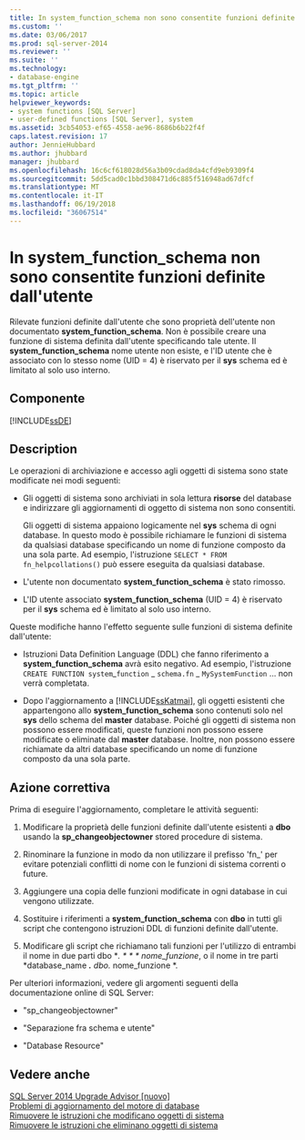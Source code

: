 ```yaml
---
title: In system_function_schema non sono consentite funzioni definite dall'utente | Documenti Microsoft
ms.custom: ''
ms.date: 03/06/2017
ms.prod: sql-server-2014
ms.reviewer: ''
ms.suite: ''
ms.technology:
- database-engine
ms.tgt_pltfrm: ''
ms.topic: article
helpviewer_keywords:
- system functions [SQL Server]
- user-defined functions [SQL Server], system
ms.assetid: 3cb54053-ef65-4558-ae96-8686b6b22f4f
caps.latest.revision: 17
author: JennieHubbard
ms.author: jhubbard
manager: jhubbard
ms.openlocfilehash: 16c6cf618028d56a3b09cdad8da4cfd9eb9309f4
ms.sourcegitcommit: 5dd5cad0c1bbd308471d6c885f516948ad67dfcf
ms.translationtype: MT
ms.contentlocale: it-IT
ms.lasthandoff: 06/19/2018
ms.locfileid: "36067514"
---
```

# <a name="user-defined-functions-are-not-allowed-in-systemfunctionschema"></a>In system_function_schema non sono consentite funzioni definite dall'utente
  Rilevate funzioni definite dall'utente che sono proprietà dell'utente non documentato **system_function_schema**. Non è possibile creare una funzione di sistema definita dall'utente specificando tale utente. Il **system_function_schema** nome utente non esiste, e l'ID utente che è associato con lo stesso nome (UID = 4) è riservato per il **sys** schema ed è limitato al solo uso interno.  
  
## <a name="component"></a>Componente  
 [!INCLUDE[ssDE](../../includes/ssde-md.md)]  
  
## <a name="description"></a>Description  
 Le operazioni di archiviazione e accesso agli oggetti di sistema sono state modificate nei modi seguenti:  
  
-   Gli oggetti di sistema sono archiviati in sola lettura **risorse** del database e indirizzare gli aggiornamenti di oggetto di sistema non sono consentiti.  
  
     Gli oggetti di sistema appaiono logicamente nel **sys** schema di ogni database. In questo modo è possibile richiamare le funzioni di sistema da qualsiasi database specificando un nome di funzione composto da una sola parte. Ad esempio, l'istruzione `SELECT * FROM fn_helpcollations()` può essere eseguita da qualsiasi database.  
  
-   L'utente non documentato **system_function_schema** è stato rimosso.  
  
-   L'ID utente associato **system_function_schema** (UID = 4) è riservato per il **sys** schema ed è limitato al solo uso interno.  
  
 Queste modifiche hanno l'effetto seguente sulle funzioni di sistema definite dall'utente:  
  
-   Istruzioni Data Definition Language (DDL) che fanno riferimento a **system_function_schema** avrà esito negativo. Ad esempio, l'istruzione `CREATE FUNCTION system`_`function` \_ `schema.fn` \_ `MySystemFunction` ... non verrà completata.  
  
-   Dopo l'aggiornamento a [!INCLUDE[ssKatmai](../../includes/sskatmai-md.md)], gli oggetti esistenti che appartengono allo **system_function_schema** sono contenuti solo nel **sys** dello schema del **master** database. Poiché gli oggetti di sistema non possono essere modificati, queste funzioni non possono essere modificate o eliminate dal **master** database. Inoltre, non possono essere richiamate da altri database specificando un nome di funzione composto da una sola parte.  
  
## <a name="corrective-action"></a>Azione correttiva  
 Prima di eseguire l'aggiornamento, completare le attività seguenti:  
  
1.  Modificare la proprietà delle funzioni definite dall'utente esistenti a **dbo** usando la **sp_changeobjectowner** stored procedure di sistema.  
  
2.  Rinominare la funzione in modo da non utilizzare il prefisso 'fn_' per evitare potenziali conflitti di nome con le funzioni di sistema correnti o future.  
  
3.  Aggiungere una copia delle funzioni modificate in ogni database in cui vengono utilizzate.  
  
4.  Sostituire i riferimenti a **system_function_schema** con **dbo** in tutti gli script che contengono istruzioni DDL di funzioni definite dall'utente.  
  
5.  Modificare gli script che richiamano tali funzioni per l'utilizzo di entrambi il nome in due parti dbo **. * * * nome_funzione*, o il nome in tre parti *database_name ***.** dbo.* nome_funzione *.  
  
 Per ulteriori informazioni, vedere gli argomenti seguenti della documentazione online di SQL Server:  
  
-   "sp_changeobjectowner"  
  
-   "Separazione fra schema e utente"  
  
-   "Database Resource"  
  
## <a name="see-also"></a>Vedere anche  
 [SQL Server 2014 Upgrade Advisor &#91;nuovo&#93;](/sql/2014/sql-server/install/sql-server-2014-upgrade-advisor)   
 [Problemi di aggiornamento del motore di database](../../../2014/sql-server/install/database-engine-upgrade-issues.md)   
 [Rimuovere le istruzioni che modificano oggetti di sistema](../../../2014/sql-server/install/remove-statements-that-modify-system-objects.md)   
 [Rimuovere le istruzioni che eliminano oggetti di sistema](../../../2014/sql-server/install/remove-statements-that-drop-system-objects.md)  
  
  
